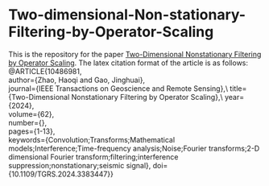 # Two-dimensional-Non-stationary-Filtering-by-Operator-Scaling
This is the repository for the paper [Two-Dimensional Nonstationary Filtering by Operator Scaling](https://doi.org/10.1109/TGRS.2024.3383447).
The latex citation format of the article is as follows:\
@ARTICLE{10486981,\
  author={Zhao, Haoqi and Gao, Jinghuai},\
  journal={IEEE Transactions on Geoscience and Remote Sensing},\ 
  title={Two-Dimensional Nonstationary Filtering by Operator Scaling},\ 
  year={2024},\
  volume={62},\
  number={},\
  pages={1-13},\
  keywords={Convolution;Transforms;Mathematical models;Interference;Time-frequency analysis;Noise;Fourier transforms;2-D dimensional Fourier transform;filtering;interference suppression;nonstationary;seismic signal},
  doi={10.1109/TGRS.2024.3383447}}
